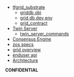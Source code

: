 
- [tfgrid_substrate](substrate_readme)
  - [griddb obj](griddb)
  - [grid db dev env](grid_substrate_develop)
  - [grid_contract](grid_contract)
- [Twin Server](twin_server)
  - [twin_server_commands](twin_server_commands)
- [Consensus Engine](internet4:consensus3)
- [zos specs](zos_specs)
- [grid overview](grid_readme)
- [enduser api](z_api)
- [Architecture](architecture)


<!-- - [Why do we exist?](funding:why) -->
<!-- - [ThreeFold Blockchain](internet4:consensus3) -->

**CONFIDENTIAL**